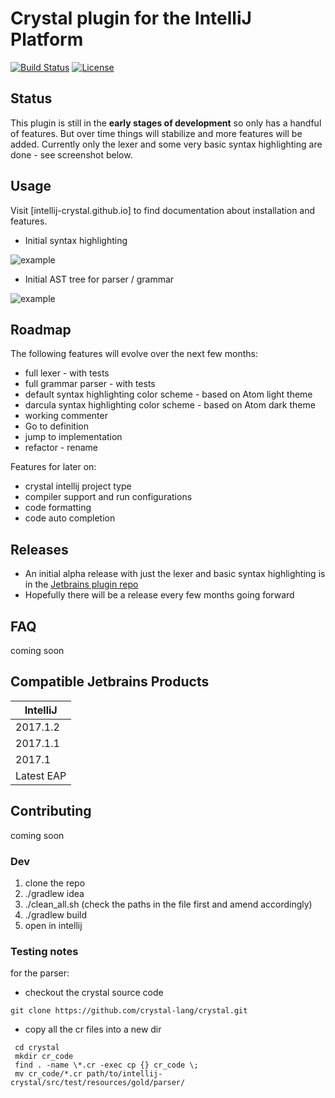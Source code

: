 # Crystal plugin for the IntelliJ Platform


[![Build Status](https://travis-ci.org/intellij-crystal/intellij-crystal.svg?branch=master)](https://travis-ci.org/intellij-crystal/intellij-crystal)
[![License](https://img.shields.io/badge/License-BSD%203--Clause-blue.svg)](https://opensource.org/licenses/BSD-3-Clause)


## Status

This plugin is still in the **early stages of development** so only has a handful of features. But over time things will stabilize and more features will be added. Currently 
only the lexer and some very basic syntax highlighting are done - see screenshot below.
 
 
## Usage

Visit [intellij-crystal.github.io] to find documentation about installation and features.

* Initial syntax highlighting

![example](https://github.com/intellij-crystal/intellij-crystal/raw/master/.README/ex1.png)

* Initial AST tree for parser / grammar

![example](https://github.com/intellij-crystal/intellij-crystal/raw/master/.README/ast1.png)

## Roadmap

The following features will evolve over the next few months:

* full lexer - with tests
* full grammar parser - with tests
* default syntax highlighting color scheme - based on Atom light theme
* darcula syntax highlighting color scheme - based on Atom dark theme
* working commenter
* Go to definition
* jump to implementation
* refactor - rename

Features for later on:

* crystal intellij project type
* compiler support and run configurations
* code formatting
* code auto completion

## Releases

* An initial alpha release with just the lexer and basic syntax highlighting is in the [Jetbrains plugin repo](https://plugins.jetbrains.com/plugin/10213-crystal-language-plugin)
* Hopefully there will be a release every few months going forward 

## FAQ

coming soon 

## Compatible Jetbrains Products

| IntelliJ                  |
|---------------------------|
| 2017.1.2                  |
| 2017.1.1                  | 
| 2017.1                    | 
| Latest EAP                | 


## Contributing
 
coming soon 

### Dev

1. clone the repo
2. ./gradlew idea
3. ./clean_all.sh (check the paths in the file first and amend accordingly)
4. ./gradlew build
5. open in intellij

### Testing notes

for the parser:

* checkout the crystal source code

```
git clone https://github.com/crystal-lang/crystal.git
```

* copy all the cr files into a new dir

```
 cd crystal
 mkdir cr_code
 find . -name \*.cr -exec cp {} cr_code \;
 mv cr_code/*.cr path/to/intellij-crystal/src/test/resources/gold/parser/
``` 
